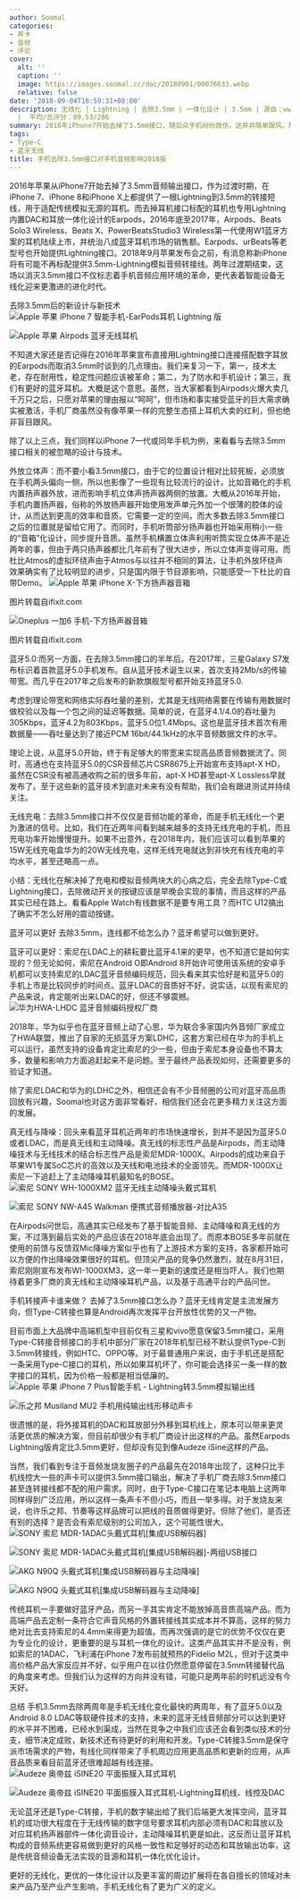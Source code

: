 ```yaml
---
author: Soomal
categories:
- 声卡
- 音频
- 评论
cover:
  alt: ''
  caption: ''
  image: https://images.soomal.cc/doc/20180901/00076633.webp
  relative: false
date: '2018-09-04T16:59:31+08:00'
description: 无线化 | Lightning | 去除3.5mm | 一体化设计 | 3.5mm | 源自：www.soomal.com | 版权：原创
  |  平均/总评分：09.53/286
summary: 2016年iPhone7开始去掉了3.5mm接口，随后众手机纷纷效仿，这并非简单跟风。除了表面强力推动无线化之外，也给手机发展带来了哪些看不到的影响？作为过渡时期的转接线很可能在今年完全废除，后废3.5mm时代如何发展？
tags:
- Type-C
- 蓝牙无线
title: 手机去除3.5mm接口对手机音频影响2018版
---
```


2016年苹果从iPhone7开始去掉了3.5mm音频输出接口，作为过渡时期，在iPhone 7、iPhone 8和iPhone X上都提供了一根Lightning到3.5mm的转接短线，用于适配传统模拟无源的耳机。而去掉耳机接口标配的耳机也专用Lightning内置DAC和耳放一体化设计的Earpods，2016年底至2017年，Airpods、Beats Solo3 Wireless、Beats X、PowerBeatsStudio3 Wireless第一代使用W1蓝牙方案的耳机陆续上市，并统治八成蓝牙耳机市场的销售额。Earpods、urBeats等老型号也开始提供Lightning接口。2018年9月苹果发布会之前，有消息称新iPhone将有可能不再标配提供3.5mm-Lightning模拟音频转接线。两年过渡期结束，这场以消灭3.5mm接口不仅标志着手机音频应用环境的革命，更代表着智能设备无线化迎来更激进的进化时代。

去除3.5mm后的新设计与新技术
![Apple 苹果 iPhone 7 智能手机-EarPods耳机 Lightning 版](https://images.soomal.cc/doc/20160929/00063579_01.webp)




![Apple 苹果 Airpods 蓝牙无线耳机](https://images.soomal.cc/doc/20170219/00066486_01.webp)




不知道大家还是否记得在2016年苹果宣布直接用Lightning接口连接搭配数字耳放的Earpods而取消3.5mm时谈到的几点理由。我们来复习一下，第一，技术太老，存在耐用性，稳定性问题应该被革命；第二，为了防水和手机设计；第三，我们有更好的蓝牙耳机。大概是这个意思。虽然，当大家都看到Airpods火爆大卖几千万只之后，只愿对苹果的理由报以“呵呵”，但市场和事实接受蓝牙的巨大需求确实被激活，手机厂商虽然没有像苹果一样的完整生态搭上耳机大卖的红利，但也绝非盲目跟风。

除了以上三点，我们同样以iPhone 7一代或同年手机为例，来看看与去除3.5mm接口相关的被忽略的设计与技术。


外放立体声：而不要小看3.5mm接口，由于它的位置设计相对比较死板，必须放在手机两头偏向一侧，所以也影像了一些现有比较流行的设计。比如音箱化的手机内置扬声器外放，进而影响手机立体声扬声器两侧的放置。大概从2016年开始，手机内置扬声器，俗称的外放扬声器开始使用发声单元外加一个很薄的腔体的设计，从而达到更高的效率和音质。它需要一定的空间，而大多数去除3.5mm接口之后的位置就是留给它用了。而同时，手机听筒部分扬声器也开始采用稍小一些的“音箱”化设计，同步提升音质。虽然手机横置立体声利用听筒实现立体声不是近两年的事，但由于两只扬声器都比几年前有了很大进步，所以立体声变得可用。而杜比Atmos的虚拟环绕声由于Atmos与以往并不相同的算法，让手机外放环绕声效果确实有了比较明显的进步，只是国内限于节目源影响，只能感受一下杜比的自带Demo。
![Apple 苹果 iPhone X-下方扬声器音箱](https://images.soomal.cc/doc/20180901/00076630_01.webp)

图片转载自ifixit.com


![Oneplus 一加6 手机-下方扬声器音箱](https://images.soomal.cc/doc/20180901/00076631_01.webp)

图片转载自ifixit.com


蓝牙5.0:而另一方面，在去除3.5mm接口的半年后。在2017年，三星Galaxy S7发布标识着首款蓝牙5.0手机发布。自从蓝牙技术诞生以来，首次支持2Mb/s的传输带宽。而几乎在2017年之后发布的新款旗舰型号都开始支持蓝牙5.0.

考虑到理论带宽和网络实际吞吐量的差别，尤其是无线网络需要在传输有用数据时做校验以及每一个包之间的延迟等数据。简单的说，在蓝牙4.1/4.0的吞吐量为305Kbps，蓝牙4.2为803Kbps，蓝牙5.0位1.4Mbps。这也是蓝牙技术首次有用数据量――吞吐量达到了接近PCM 16bit/44.1kHz的水平音频数据文件的水平。

理论上说，从蓝牙5.0开始，终于有足够大的带宽来实现高品质音频数据流了。同时，高通也在支持蓝牙5.0的CSR音频芯片CSR8675上开始宣布支持apt-X HD，虽然在CSR没有被高通收购之前的很多年前，apt-X HD甚至apt-X Lossless早就发布了。至于这些新的蓝牙技术到底对未来有没有帮助，我们会有跟进测试并持续关注。

无线充电：去除3.5mm接口并不仅仅是音频功能的革命，而是手机无线化一个更为激进的信号。比如，我们在近两年间看到越来越多的支持无线充电的手机，而且充电功率开始慢慢提升。如果不出意外，在2018年内，我们应该可以看到苹果的15W无线充电盒华为的20W无线充电，这样无线充电就达到非快充有线充电的平均水平，甚至还略高一点。

小结：无线化在解决掉了充电和模拟音频两块大的心病之后，完全去除Type-C或Lightning接口，去除微动开关的按键应该是早晚会实现的事情，而且这样的产品其实已经在路上。看看Apple Watch有线数据不是要专用工具？而HTC U12搞出了确实不怎么好用的震动按键。


蓝牙可以更好
去除3.5mm，连线都不给怎么办？蓝牙希望可以做到更好。

蓝牙可以更好：索尼在LDAC上的耕耘要比蓝牙4.1来的更早，也不知道它是如何实现的？但无论如何，索尼在Android O即Android 8开始许可使用该系统的安卓手机都可以支持索尼的LDAC蓝牙音频编码规范，回头看来其实恰好是和蓝牙5.0的手机上市是比较同步的时间点。蓝牙LDAC的音质好不好，说实话，以现有索尼的产品来说，肯定能听出来LDAC的好，但还不够震撼。
![华为HWA-LHDC 蓝牙音频编码授权厂商](https://images.soomal.cc/doc/20180901/00076632.webp)




2018年，华为似乎也在蓝牙音频上动了心思，华为联合多家国内外音频厂家成立了HWA联盟，推出了自家的无损蓝牙方案LDHC，这套方案已经在华为的手机上可以运行，虽然支持的设备肯定比索尼的少一些，但由于索尼本身设备也不算太多，数量和影响力方面追赶起来不是问题。至于最终产品表现如何，还需要更多的验证才知道。

除了索尼LDAC和华为的LDHC之外，相信还会有不少音频圈的公司对蓝牙高品质回放有兴趣，Soomal也对这方面非常看好，相信我们还会花更多精力关注这方面的发展。

真无线与降噪：回头来看蓝牙耳机近两年的市场快速增长，到并不是因为蓝牙5.0或者LDAC，而是真无线和主动降噪。真无线的标志性产品是Airpods，而主动降噪技术与无线技术的结合标志性产品是索尼MDR-1000X。Airpods的成功来自于苹果W1专属SoC芯片的高效以及天线和电池技术的全面领先。而MDR-1000X让索尼一下追赶上了主动降噪耳机最知名的BOSE。
![索尼 SONY WH-1000XM2 蓝牙无线主动降噪头戴式耳机](https://images.soomal.cc/doc/20180416/00074246_01.webp)




![索尼 SONY NW-A45 Walkman 便携式音频播放器-对比A35](https://images.soomal.cc/doc/20180723/00076028_01.webp)




在Airpods问世后，高通其实已经发布了基于智能音频、主动降噪和真无线的方案，不过落到最后实处的产品应该在2018年底会出现了。而原本BOSE多年前就在使用的前馈与反馈双Mic降噪方案似乎也有了上游技术方案的支持，各家都开始可以方便的作出降噪效果很好的耳机。但顶尖产品的竞争仍然激烈，就在8月31日，索尼刚刚宣布发布WI-1000XM3，这一年一更新的速度还是相当吓人。我们也期待着更多厂商的真无线和主动降噪耳机产品，以及基于高通平台的产品问世。


手机转接声卡谁来做？
去掉了3.5mm接口怎么办？蓝牙无线肯定是主流发展方向，但Type-C转接也算是Android再次发挥平台开放性优势的又一产物。

目前市面上大品牌中高端机型中目前仅有三星和vivo愿意保留3.5mm接口，采用Type-C转接音频接口的手机中部分厂家在2018年机型已经不默认提供Type-C到3.5mm转接线，例如HTC、OPPO等。对于最普通用户来说，由于手机还是搭配一条采用Type-C接口的耳机，所以如果耳机坏了，你可能会选择买一条一样的数字接口的耳机，因为价格一般都是相当低廉的。
![Apple 苹果 iPhone 7 Plus智能手机 - Lightning转3.5mm模拟输出线](https://images.soomal.cc/doc/20161015/00063789_01.webp)




![乐之邦 Musiland MU2 手机用纯输出线形移动声卡](https://images.soomal.cc/doc/20180718/00075934_01.webp)




很遗憾的是，将外接耳机的DAC和耳放部分外移到耳机线上，原本可以带来更灵活更优质的解决方案，但目前却很少有手机厂商设计出这样的产品。虽然Earpods Lightning版肯定比3.5mm更好，但却没有见到像Audeze iSine这样的产品。

当然，我们看到专注于音频发烧友圈子的产品最先在2018年出现了，这种只比手机线控大一些的声卡可以提供3.5mm接口输出，解决了手机厂商去除3.5mm接口甚至连转接线都不配的用户需求。同时，由于Type-C接口在笔记本电脑上这两年同样得到广泛应用，所以这样一条声卡不但小巧，而且一举多得。对于发烧友来说，也许乐之邦、节奏等这样品牌可以把线的音质做得更好。但除了他们，是否还有别的选择？是否会有索尼级别的公司加入，这个可能性很大。
![SONY 索尼 MDR-1ADAC头戴式耳机[集成USB解码器]](https://images.soomal.cc/doc/20160308/00058848_01.webp)




![SONY 索尼 MDR-1ADAC头戴式耳机[集成USB解码器]-两组USB接口](https://images.soomal.cc/doc/20160308/00058855_01.webp)




![AKG N90Q 头戴式耳机[集成USB解码器与主动降噪]](https://images.soomal.cc/doc/20180313/00073582_01.webp)




![AKG N90Q 头戴式耳机[集成USB解码器与主动降噪]](https://images.soomal.cc/doc/20180313/00073590_01.webp)




传统耳机一手要做好蓝牙产品，而另一手其实肯定不能放掉高音质高端产品。而为高端产品去定制一条符合它声音风格的外置转接线其实成本并不算高，这样的努力绝对比去支持索尼的4.4mm来得更为超值。而再次强调的是它的优势不仅仅在更为专业化的设计，更重要的是与耳机一体化的设计。这类产品其实并不是没有，例如索尼的1ADAC，飞利浦在iPhone 7发布前就预热的Fidelio M2L，但对于这类中高价格产品大家反应并不好，似乎用户在以往仍然愿意停留在3.5mm转接替代品的角度来考虑。但我们认为这样的方向并没有错，可能只是两年前的时机远没有今天好。

总结
手机3.5mm去除两周年是手机无线化变化最快的两周年，有了蓝牙5.0以及Android 8.0 LDAC等软硬件技术的支持，未来的蓝牙无线音频部分可以达到更好的水平并不困难，已经水到渠成，当然在竞争之中我们应该还会看到类似技术的分支，细节决定成败，新技术还有待更好的利用和开发。Type-C转接3.5mm是保守派市场需求的产物，有线化同样带来了手机周边应用更高品质和更新的应用，从声音品质来看目前蓝牙还很难超越有线连接。
![Audeze 奥帝兹 iSINE20 平面振膜入耳式耳机](https://images.soomal.cc/doc/20170621/00068537_01.webp)




![Audeze 奥帝兹 iSINE20 平面振膜入耳式耳机-Lightning耳机线、线控及DAC](https://images.soomal.cc/doc/20170621/00068546_01.webp)




无论蓝牙还是Type-C转接，手机的数字输出给了我们后端更大发挥空间，蓝牙耳机的成功很大程度在于无线传输的数字信号要求耳机内部必须有DAC和耳放以及对应耳机扬声器部件一体化调音设计，主动降噪耳机更是如此，这反而让蓝牙耳机构成的音频系统更容易做到更好的风格一致性和足够好的动态和耳放输出功率，这是传统音频设备无法实现的音源和耳机一体化优化设计。

更好的无线化，更优的一体化设计以及更丰富的周边扩展将在各自擅长的领域对未来产品乃至产业产生影响，手机无线化有了更为广义的定义。